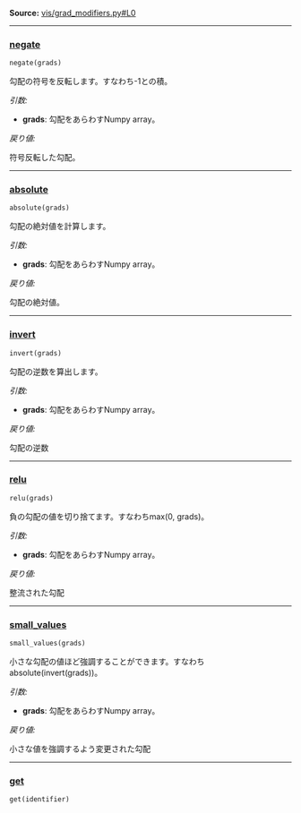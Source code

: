 
**Source:** [vis/grad_modifiers.py#L0](https://github.com/raghakot/keras-vis/tree/master/vis/grad_modifiers.py#L0)



-------------------

### [negate](https://github.com/raghakot/keras-vis/tree/master/vis/grad_modifiers.py#L8)

```python
negate(grads)
```

勾配の符号を反転します。すなわち-1との積。

*引数:*

 - **grads**:  勾配をあらわすNumpy array。

*戻り値:*

符号反転した勾配。

-------------------

### [absolute](https://github.com/raghakot/keras-vis/tree/master/vis/grad_modifiers.py#L20)

```python
absolute(grads)
```

勾配の絶対値を計算します。

*引数:*

 - **grads**:  勾配をあらわすNumpy array。

*戻り値:*

勾配の絶対値。

-------------------

### [invert](https://github.com/raghakot/keras-vis/tree/master/vis/grad_modifiers.py#L32)

```python
invert(grads)
```

勾配の逆数を算出します。

*引数:*

 - **grads**: 勾配をあらわすNumpy array。

*戻り値:*

勾配の逆数

-------------------

### [relu](https://github.com/raghakot/keras-vis/tree/master/vis/grad_modifiers.py#L44)

```python
relu(grads)
```


負の勾配の値を切り捨てます。すなわちmax(0, grads)。

*引数:*

 - **grads**: 勾配をあらわすNumpy array。

*戻り値:*

整流された勾配

-------------------

### [small_values](https://github.com/raghakot/keras-vis/tree/master/vis/grad_modifiers.py#L57)

```python
small_values(grads)
```

小さな勾配の値ほど強調することができます。すなわちabsolute(invert(grads))。

*引数:*

 - **grads**: 勾配をあらわすNumpy array。

*戻り値:*

小さな値を強調するよう変更された勾配

-------------------

### [get](https://github.com/raghakot/keras-vis/tree/master/vis/grad_modifiers.py#L69)

```python
get(identifier)
```








